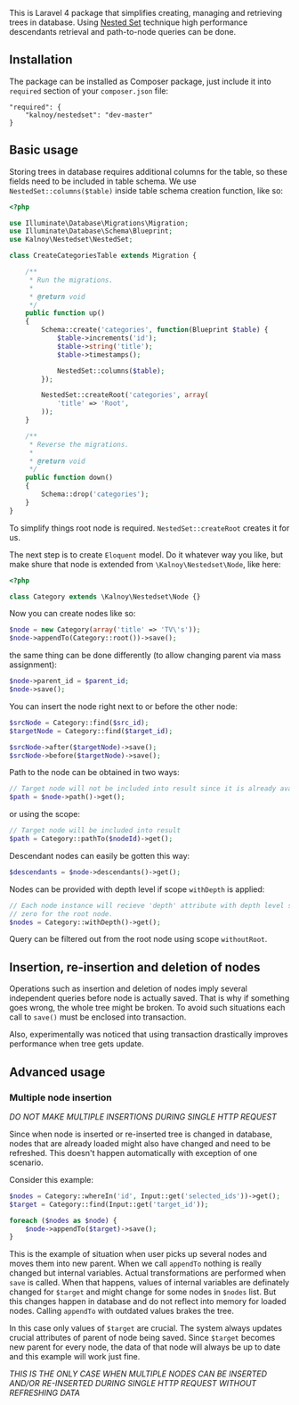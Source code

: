 This is Laravel 4 package that simplifies creating, managing and retrieving trees
in database. Using [Nested Set](http://en.wikipedia.org/wiki/Nested_set_model) 
technique high performance descendants retrieval and path-to-node queries can be done.

## Installation

The package can be installed as Composer package, just include it into 
`required` section of your `composer.json` file:

    "required": {
        "kalnoy/nestedset": "dev-master"
    }

## Basic usage

Storing trees in database requires additional columns for the table, so these
fields need to be included in table schema. We use `NestedSet::columns($table)`
inside table schema creation function, like so:

```php
<?php

use Illuminate\Database\Migrations\Migration;
use Illuminate\Database\Schema\Blueprint;
use Kalnoy\Nestedset\NestedSet;

class CreateCategoriesTable extends Migration {

    /**
     * Run the migrations.
     *
     * @return void
     */
    public function up()
    {
        Schema::create('categories', function(Blueprint $table) {
            $table->increments('id');
            $table->string('title');
            $table->timestamps();

            NestedSet::columns($table);
        });

        NestedSet::createRoot('categories', array(
            'title' => 'Root',
        ));
    }

    /**
     * Reverse the migrations.
     *
     * @return void
     */
    public function down()
    {
        Schema::drop('categories');
    }
}
```

To simplify things root node is required. `NestedSet::createRoot` creates it for us.

The next step is to create `Eloquent` model. Do it whatever way you like, but
make shure that node is extended from `\Kalnoy\Nestedset\Node`, like here:

```php
<?php

class Category extends \Kalnoy\Nestedset\Node {}
```
Now you can create nodes like so:

```php
$node = new Category(array('title' => 'TV\'s'));
$node->appendTo(Category::root())->save();
```

the same thing can be done differently (to allow changing parent via mass assignment):

```php
$node->parent_id = $parent_id;
$node->save();
```

You can insert the node right next to or before the other node:

```php
$srcNode = Category::find($src_id);
$targetNode = Category::find($target_id);

$srcNode->after($targetNode)->save();
$srcNode->before($targetNode)->save();
```

Path to the node can be obtained in two ways:

```php
// Target node will not be included into result since it is already available
$path = $node->path()->get();
```

or using the scope:

```php
// Target node will be included into result
$path = Category::pathTo($nodeId)->get();
```

Descendant nodes can easily be gotten this way:

```php
$descendants = $node->descendants()->get();
```

Nodes can be provided with depth level if scope `withDepth` is applied:

```php
// Each node instance will recieve 'depth' attribute with depth level starting at
// zero for the root node.
$nodes = Category::withDepth()->get();
```

Query can be filtered out from the root node using scope `withoutRoot`.

## Insertion, re-insertion and deletion of nodes

Operations such as insertion and deletion of nodes imply several independent queries
before node is actually saved. That is why if something goes wrong, the whole tree
might be broken. To avoid such situations each call to `save()` must be enclosed 
into transaction.

Also, experimentally was noticed that using transaction drastically improves
performance when tree gets update.

## Advanced usage

### Multiple node insertion

_DO NOT MAKE MULTIPLE INSERTIONS DURING SINGLE HTTP REQUEST_

Since when node is inserted or re-inserted tree is changed in database, nodes
that are already loaded might also have changed and need to be refreshed. This
doesn't happen automatically with exception of one scenario.

Consider this example:

```php
$nodes = Category::whereIn('id', Input::get('selected_ids'))->get();
$target = Category::find(Input::get('target_id'));

foreach ($nodes as $node) {
    $node->appendTo($target)->save();
}
```

This is the example of situation when user picks up several nodes and moves them
into new parent. When we call `appendTo` nothing is really changed but internal
variables. Actual transformations are performed when `save` is called. When that
happens, values of internal variables are definately changed for `$target` and
might change for some nodes in `$nodes` list. But this changes happen in database
and do not reflect into memory for loaded nodes. Calling `appendTo` with outdated 
values brakes the tree.

In this case only values of `$target` are crucial. The system always updates crucial
attributes of parent of node being saved. Since `$target` becomes new parent for
every node, the data of that node will always be up to date and this example will
work just fine.

_THIS IS THE ONLY CASE WHEN MULTIPLE NODES CAN BE INSERTED AND/OR RE-INSERTED 
DURING SINGLE HTTP REQUEST WITHOUT REFRESHING DATA_